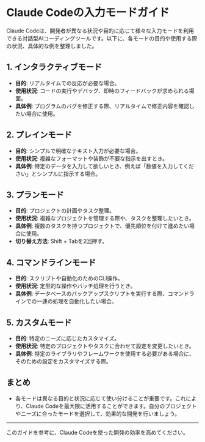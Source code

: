 # Claude Codeの入力モードガイド

Claude Codeは、開発者が異なる状況や目的に応じて様々な入力モードを利用できる対話型AIコーディングツールです。以下に、各モードの目的や使用する際の状況、具体的な例を整理しました。

## 1. インタラクティブモード
- **目的**: リアルタイムでの反応が必要な場合。
- **使用状況**: コードの実行やデバッグ、即時のフィードバックが求められる場面。
- **具体例**: プログラムのバグを修正する際、リアルタイムで修正内容を確認したい場合に使用。

## 2. プレインモード
- **目的**: シンプルで明確なテキスト入力が必要な場合。
- **使用状況**: 複雑なフォーマットや装飾が不要な指示を出すとき。
- **具体例**: 特定のデータを入力して欲しいとき、例えば「数値を入力してください」とシンプルに指示する場合。

## 3. プランモード
- **目的**: プロジェクトの計画やタスク整理。
- **使用状況**: 複雑なプロジェクトを管理する際や、タスクを整理したいとき。
- **具体例**: 複数のタスクを持つプロジェクトで、優先順位を付けて進めたい場合に使用。
- **切り替え方法**: Shift + Tabを2回押す。

## 4. コマンドラインモード
- **目的**: スクリプトや自動化のためのCLI操作。
- **使用状況**: 定型的な操作やバッチ処理を行うとき。
- **具体例**: データベースのバックアップスクリプトを実行する際、コマンドラインでの一連の処理を自動化したい場合。

## 5. カスタムモード
- **目的**: 特定のニーズに応じたカスタマイズ。
- **使用状況**: 特定のプロジェクトやタスクに合わせて設定を変更したいとき。
- **具体例**: 特定のライブラリやフレームワークを使用する必要がある場合に、そのための設定をカスタマイズする際。

## まとめ
- 各モードは異なる目的と状況に応じて使い分けることが重要です。これにより、Claude Codeを最大限に活用することができます。自分のプロジェクトやニーズに合ったモードを選択して、効果的な開発を行いましょう。

---  
このガイドを参考に、Claude Codeを使った開発の効率を高めてください。